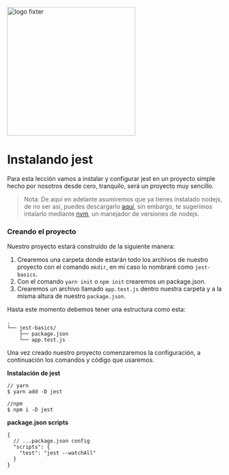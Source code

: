 <img alt="logo fixter" width="300" src="https://fixter.camp/static/media/geek_completo.7e1e87a7.png" />

# Instalando jest

Para esta lección vamos a instalar y configurar jest en un proyecto simple hecho por nosotros desde cero, tranquilo, será un proyecto muy sencillo.

> Nota: De aquí en adelante asumiremos que ya tienes instalado nodejs, de no ser así, puedes descargarlo [aquí](https://nodejs.org/es/), sin embargo, te sugerimos intalarlo mediante [nvm](https://github.com/nvm-sh/nvm), un manejador de versiones de nodejs.

### Creando el proyecto

Nuestro proyecto estará construido de la siguiente manera:

1. Crearemos una carpeta donde estarán todo los archivos de nuestro proyecto con el comando `mkdir`, en mi caso lo nombraré como `jest-basics`.
2. Con el comando `yarn init` o `npm init` crearemos un package.json.
3. Crearemos un archivo llamado `app.test.js` dentro nuestra carpeta y a la misma altura de nuestro `package.json`.

Hasta este momento debemos tener una estructura como esta:

```
.
└── jest-basics/
    ├── package.json
    └── app.test.js
```

Una vez creado nuestro proyecto comenzaremos la configuración, a continuación los comandos y código que usaremos.

**Instalación de jest**

```
// yarn
$ yarn add -D jest

//npm
$ npm i -D jest
```

**package.json scripts**

```
{
  // ...package.json config
  "scripts": {
    "test": "jest --watchAll"
  }
}
```
